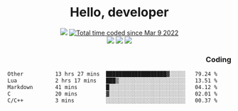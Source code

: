 # <div align='center' >Hello, developer</div>

<div align='center'>
  <a ><img src="https://img.shields.io/badge/dynamic/json?url=https%3A%2F%2Fapi.swo.moe%2Fstats%2Fgithub%2FFree-Aaron-Li&query=count&color=181717&label=GitHub&labelColor=282c34&logo=github&suffix=+follows&cacheSeconds=3600"></a>
  <a href="https://wakatime.com/@fe40087f-8eae-48dc-9950-ad0633db1591"><img src="https://wakatime.com/badge/user/fe40087f-8eae-48dc-9950-ad0633db1591.svg" alt="Total time coded since Mar 9 2022" /></a>
</div>
<div align='center'>
  <a><img src="https://img.shields.io/badge/Rookie-blue?style=plastic&logo=c&logoColor=blue&labelColor=F5B7DB"></a>
  <a><img src="https://img.shields.io/badge/Rookie-blue?style=plastic&logo=c%2B%2B&logoColor=blue&labelColor=F5B7DB"></a> 
  <a><img src="https://img.shields.io/badge/Rookie-blue?style=plastic&logo=python&logoColor=blue&labelColor=F5B7DB"></a> 
</div>

<div align='right'>
  <h3>Coding</h3>
</div>

<!--START_SECTION:waka-->

```txt
Other          13 hrs 27 mins  ███████████████████▓░░░░░   79.24 %
Lua            2 hrs 17 mins   ███▒░░░░░░░░░░░░░░░░░░░░░   13.51 %
Markdown       41 mins         █░░░░░░░░░░░░░░░░░░░░░░░░   04.12 %
C              20 mins         ▓░░░░░░░░░░░░░░░░░░░░░░░░   02.01 %
C/C++          3 mins          ░░░░░░░░░░░░░░░░░░░░░░░░░   00.37 %
```

<!--END_SECTION:waka-->




